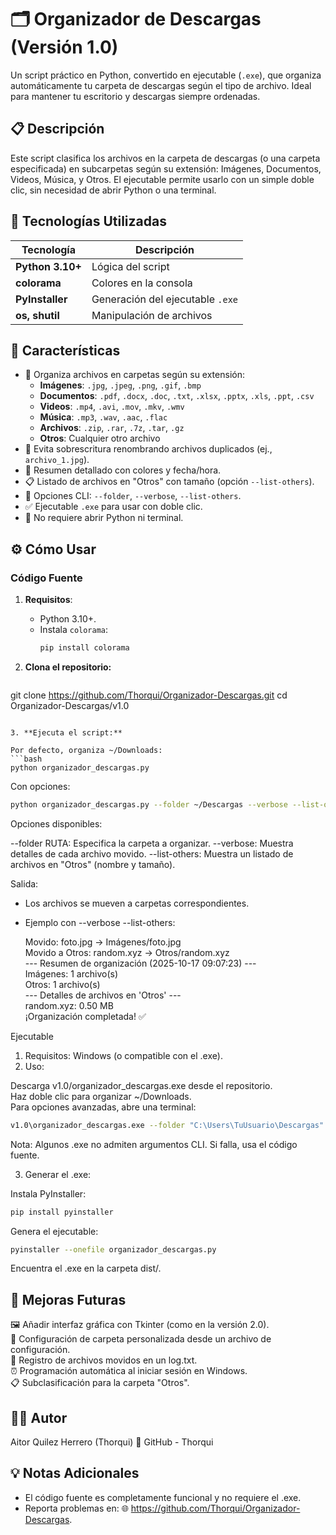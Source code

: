 # 🗂️ Organizador de Descargas (Versión 1.0)

Un script práctico en Python, convertido en ejecutable (`.exe`), que organiza automáticamente tu carpeta de descargas según el tipo de archivo. Ideal para mantener tu escritorio y descargas siempre ordenadas.


## 📋 Descripción

Este script clasifica los archivos en la carpeta de descargas (o una carpeta especificada) en subcarpetas según su extensión: Imágenes, Documentos, Videos, Música, y Otros. El ejecutable permite usarlo con un simple doble clic, sin necesidad de abrir Python o una terminal.


## 🚀 Tecnologías Utilizadas

| Tecnología     | Descripción                     |
|----------------|---------------------------------|
| **Python 3.10+** | Lógica del script              |
| **colorama**   | Colores en la consola          |
| **PyInstaller**| Generación del ejecutable `.exe`|
| **os, shutil** | Manipulación de archivos       |


## 🧩 Características

- 📂 Organiza archivos en carpetas según su extensión:
  - **Imágenes**: `.jpg`, `.jpeg`, `.png`, `.gif`, `.bmp`
  - **Documentos**: `.pdf`, `.docx`, `.doc`, `.txt`, `.xlsx`, `.pptx`, `.xls`, `.ppt`, `.csv`
  - **Videos**: `.mp4`, `.avi`, `.mov`, `.mkv`, `.wmv`
  - **Música**: `.mp3`, `.wav`, `.aac`, `.flac`
  - **Archivos**: `.zip`, `.rar`, `.7z`, `.tar`, `.gz`
  - **Otros**: Cualquier otro archivo
- 🚫 Evita sobrescritura renombrando archivos duplicados (ej., `archivo_1.jpg`).
- 🔔 Resumen detallado con colores y fecha/hora.
- 📋 Listado de archivos en "Otros" con tamaño (opción `--list-others`).
- 🔧 Opciones CLI: `--folder`, `--verbose`, `--list-others`.
- ✅ Ejecutable `.exe` para usar con doble clic.
- 🚀 No requiere abrir Python ni terminal.


## ⚙️ Cómo Usar

### Código Fuente
1. **Requisitos**:
   - Python 3.10+.
   - Instala `colorama`:
     ```bash
     pip install colorama
     ```

2. **Clona el repositorio:**
   ```bash
git clone https://github.com/Thorqui/Organizador-Descargas.git
cd Organizador-Descargas/v1.0
  ```

3. **Ejecuta el script:**

Por defecto, organiza ~/Downloads:
```bash
python organizador_descargas.py
```

Con opciones:
```bash
python organizador_descargas.py --folder ~/Descargas --verbose --list-others
```

Opciones disponibles:

--folder RUTA: Especifica la carpeta a organizar.
--verbose: Muestra detalles de cada archivo movido.
--list-others: Muestra un listado de archivos en "Otros" (nombre y tamaño).




Salida:

- Los archivos se mueven a carpetas correspondientes.
- Ejemplo con --verbose --list-others:
  
    Movido: foto.jpg -> Imágenes/foto.jpg  
    Movido a Otros: random.xyz -> Otros/random.xyz  
--- Resumen de organización (2025-10-17 09:07:23) ---  
    Imágenes: 1 archivo(s)  
    Otros: 1 archivo(s)  
--- Detalles de archivos en 'Otros' ---  
    random.xyz: 0.50 MB  
    ¡Organización completada! ✅  




Ejecutable

1. Requisitos: Windows (o compatible con el .exe).
2. Uso:

Descarga v1.0/organizador_descargas.exe desde el repositorio.  
Haz doble clic para organizar ~/Downloads.  
Para opciones avanzadas, abre una terminal:  

```bash
v1.0\organizador_descargas.exe --folder "C:\Users\TuUsuario\Descargas" --verbose --list-others
```
Nota: Algunos .exe no admiten argumentos CLI. Si falla, usa el código fuente.

3. Generar el .exe:

Instala PyInstaller:
```bash
pip install pyinstaller
```

Genera el ejecutable:
```bash
pyinstaller --onefile organizador_descargas.py
```

Encuentra el .exe en la carpeta dist/.


## 🧠 Mejoras Futuras

🖼️ Añadir interfaz gráfica con Tkinter (como en la versión 2.0).  
📍 Configuración de carpeta personalizada desde un archivo de configuración.   
📜 Registro de archivos movidos en un log.txt.  
⏰ Programación automática al iniciar sesión en Windows.  
📋 Subclasificación para la carpeta "Otros".  


## 👨‍💻 Autor
Aitor Quilez Herrero (Thorqui)
🔗 GitHub - Thorqui

## 💡 Notas Adicionales

- El código fuente es completamente funcional y no requiere el .exe.
- Reporta problemas en: 🌐 https://github.com/Thorqui/Organizador-Descargas.

